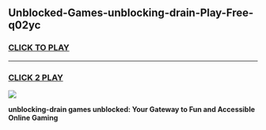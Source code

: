 
## Unblocked-Games-unblocking-drain-Play-Free-q02yc
<h3>
<a href="https://premium76.site?title=unblocking-drain&ref=18A1">CLICK TO PLAY</a></h3>
<hr>

<h3>
<a href="https://premium76.site?title=unblocking-drain&ref=18A1">CLICK 2 PLAY</a>
  
</h3>

<a href="https://premium76.site?title=unblocking-drain&ref=18A1"><img src="https://clearcache.store/games.png"></a>


**unblocking-drain games unblocked: Your Gateway to Fun and Accessible Online Gaming**
